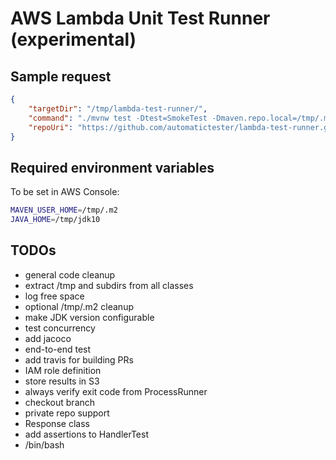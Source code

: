 # AWS Lambda Unit Test Runner (experimental)

## Sample request

```json
{
    "targetDir": "/tmp/lambda-test-runner/",
    "command": "./mvnw test -Dtest=SmokeTest -Dmaven.repo.local=/tmp/.m2",
    "repoUri": "https://github.com/automatictester/lambda-test-runner.git"
}
```

## Required environment variables

To be set in AWS Console:

```bash
MAVEN_USER_HOME=/tmp/.m2
JAVA_HOME=/tmp/jdk10
```

## TODOs

- general code cleanup
- extract /tmp and subdirs from all classes
- log free space
- optional /tmp/.m2 cleanup
- make JDK version configurable
- test concurrency
- add jacoco
- end-to-end test
- add travis for building PRs
- IAM role definition
- store results in S3
- always verify exit code from ProcessRunner
- checkout branch
- private repo support
- Response class
- add assertions to HandlerTest
- /bin/bash
